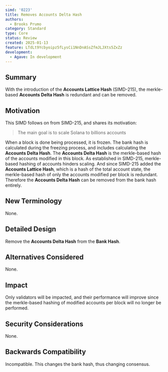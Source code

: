 ```yaml
---
simd: '0223'
title: Removes Accounts Delta Hash
authors:
  - Brooks Prumo
category: Standard
type: Core
status: Review
created: 2025-01-13
feature: LTdLt9Ycbyoipz5fLysCi1NnDnASsZfmJLJXts5ZxZz
development:
  - Agave: In development
---
```


## Summary

With the introduction of the **Accounts Lattice Hash** (SIMD-215), the
merkle-based **Accounts Delta Hash** is redundant and can be removed.


## Motivation

This SIMD follows on from SIMD-215, and shares its motivation:

> The main goal is to scale Solana to billions accounts

When a block is done being processed, it is frozen.  The bank hash is
calculated during the freezing process, and includes calculating the **Accounts
Delta Hash**.  The **Accounts Delta Hash** is the merkle-based hash of the
accounts modified in this block.  As established in SIMD-215, merkle-based
hashing of accounts hinders scaling.  And since SIMD-215 added the **Accounts
Lattice Hash**, which is a hash of the total account state, the merkle-based
hash of only the accounts modified per block is redundant.  Therefore the
**Accounts Delta Hash** can be removed from the bank hash entirely.


## New Terminology

None.


## Detailed Design

Remove the **Accounts Delta Hash** from the **Bank Hash**.


## Alternatives Considered

None.


## Impact

Only validators will be impacted, and their performance will improve since the
merkle-based hashing of modified accounts per block will no longer be
performed.


## Security Considerations

None.


## Backwards Compatibility

Incompatible. This changes the bank hash, thus changing consensus.
